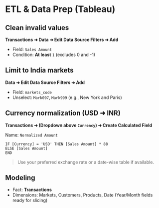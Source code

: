 # ETL & Data Prep (Tableau)

## Clean invalid values
**Transactions ➜ Data ➜ Edit Data Source Filters ➜ Add**
- Field: `Sales Amount`
- Condition: **At least** `1` (excludes 0 and -1)

## Limit to India markets
**Data ➜ Edit Data Source Filters ➜ Add**
- Field: `markets_code`
- Unselect: `Mark097`, `Mark999` (e.g., New York and Paris)

## Currency normalization (USD ➜ INR)
**Transactions ➜ (Dropdown above `Currency`) ➜ Create Calculated Field**

Name: `Normalized Amount`

```tableau
IF [Currency] = 'USD' THEN [Sales Amount] * 88
ELSE [Sales Amount]
END
```

> Use your preferred exchange rate or a date-wise table if available.

## Modeling
- Fact: **Transactions**
- Dimensions: Markets, Customers, Products, Date (Year/Month fields ready for slicing)


